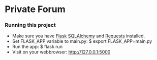# Private Forum

### Running this project
- Make sure you have [Flask](http://flask.pocoo.org/docs/0.12/installation/) [SQLAlchemy](http://docs.sqlalchemy.org/en/latest/intro.html#installation-guide) and [Requests](http://docs.python-requests.org/en/master/user/install/) installed.
- Set FLASK_APP variable to main.py: $ export FLASK_APP=main.py
- Run the app: $ flask run
- Visit on your webbrowser: http://127.0.0.1:5000
